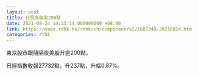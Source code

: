 ```yaml
---
layout: post
title: 日股高收逾200點
date: 2021-08-24 14:33:54.000000000 +08:00
link: https://news.rthk.hk/rthk/ch/component/k2/1607349-20210824.htm
categories: rthk
---
```


東京股市跟隨隔夜美股升逾200點。

日經指數收報27732點，升237點，升幅0.87%。
